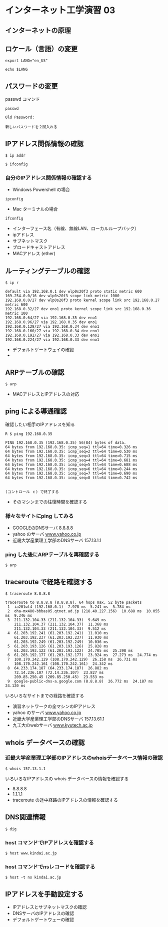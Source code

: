 # インターネット工学演習 03
## インターネットの原理

## ロケール（言語）の変更

```
export LANG="en_US"

echo $LANG

```


## パスワードの変更

passwd コマンド

```
passwd

Old Password:

新しいパスワードを２回入れる
```



## IPアドレス関係情報の確認

```
$ ip addr

$ ifconfig
```

### 自分のIPアドレス関係情報の確認する

* Windows Powershell の場合

```
ipconfig
```

* Mac ターミナルの場合

```
ifconfig
```

* インターフェース名（有線、無線LAN、ローカルループバック）
* ipアドレス
* サブネットマスク
* ブロードキャストアドレス
* MACアドレス (ether)

## ルーティングテーブルの確認

```
$ ip r

default via 192.168.0.1 dev wlp0s20f3 proto static metric 600 
169.254.0.0/16 dev wlp0s20f3 scope link metric 1000 
192.168.0.0/27 dev wlp0s20f3 proto kernel scope link src 192.168.0.27 metric 600 
192.168.0.32/27 dev eno1 proto kernel scope link src 192.168.0.36 metric 100 
192.168.0.64/27 via 192.168.0.35 dev eno1 
192.168.0.96/27 via 192.168.0.35 dev eno1 
192.168.0.128/27 via 192.168.0.34 dev eno1 
192.168.0.160/27 via 192.168.0.34 dev eno1 
192.168.0.192/27 via 192.168.0.33 dev eno1 
192.168.0.224/27 via 192.168.0.33 dev eno1 

```

* デフォルトゲートウェイの確認
* 

## ARPテーブルの確認

```
$ arp
```

* MACアドレスとIPアドレスの対応

## ping による導通確認

確認したい相手のIPアドレスを知る

```
R $ ping 192.168.0.35

PING 192.168.0.35 (192.168.0.35) 56(84) bytes of data.
64 bytes from 192.168.0.35: icmp_seq=1 ttl=64 time=0.326 ms
64 bytes from 192.168.0.35: icmp_seq=2 ttl=64 time=0.530 ms
64 bytes from 192.168.0.35: icmp_seq=3 ttl=64 time=0.715 ms
64 bytes from 192.168.0.35: icmp_seq=4 ttl=64 time=0.681 ms
64 bytes from 192.168.0.35: icmp_seq=5 ttl=64 time=0.688 ms
64 bytes from 192.168.0.35: icmp_seq=6 ttl=64 time=0.244 ms
64 bytes from 192.168.0.35: icmp_seq=7 ttl=64 time=0.690 ms
64 bytes from 192.168.0.35: icmp_seq=8 ttl=64 time=0.742 ms


(コントロール ｃ) で終了する
```

* そのマシンまでの往復時間を確認する

### 様々なサイトにping してみる

* GOOGLEのDNSサーバ  8.8.8.8
* yahoo のサーバ www.yahoo.co.jp
* 近畿大学産業理工学部のDNSサーバ 157.13.1.1

### ping した後にARPテーブルを再確認する

```
$ arp
```

## traceroute で経路を確認する

```
$ traceroute 8.8.8.8

traceroute to 8.8.8.8 (8.8.8.8), 64 hops max, 52 byte packets
 1  ia201wl4 (192.168.0.1)  7.978 ms  5.241 ms  5.784 ms
 2  oha-mx480-bbbas05.qtnet.ad.jp (218.40.227.156)  10.688 ms  10.055 ms  9.346 ms
 3  211.132.104.33 (211.132.104.33)  9.649 ms
    211.132.104.37 (211.132.104.37)  11.368 ms
    211.132.104.33 (211.132.104.33)  9.512 ms
 4  61.203.192.241 (61.203.192.241)  11.010 ms
    61.203.192.237 (61.203.192.237)  11.930 ms
    61.203.192.249 (61.203.192.249)  10.036 ms
 5  61.203.193.126 (61.203.193.126)  25.828 ms
    61.203.193.122 (61.203.193.122)  24.705 ms  25.398 ms
 6  61.203.192.177 (61.203.192.177)  23.924 ms  27.273 ms  24.774 ms
 7  108.170.242.129 (108.170.242.129)  26.158 ms  26.731 ms
    108.170.242.161 (108.170.242.161)  24.342 ms
 8  64.233.174.187 (64.233.174.187)  26.882 ms
    72.14.236.107 (72.14.236.107)  23.827 ms
    209.85.250.45 (209.85.250.45)  23.553 ms
 9  google-public-dns-a.google.com (8.8.8.8)  26.772 ms  24.187 ms  24.120 ms

```

いろいろなサイトまでの経路を確認する

* 演習ネットワークの全マシンのIPアドレス
* yahoo のサーバ www.yahoo.co.jp
* 近畿大学産業理工学部のDNSサーバ 157.13.61.1
* 九工大のwebサーバ  www.kyutech.ac.jp

## whois データベースの確認

### 近畿大学産業理工学部のIPアドレスのwhoisデータベース情報の確認

```
$ whois 157.13.1.1
```

いろいろなIPアドレスの whois データベースの情報を確認する

* 8.8.8.8
* 1.1.1.1
* traceroute の途中経路のIPアドレスの情報を確認する

## DNS関連情報

```
$ dig
```

### host コマンドでIPアドレスを確認する

```
$ host www.kindai.ac.jp
```
### host コマンドでnsレコードを確認する

```
$ host -t ns kindai.ac.jp
```

## IPアドレスを手動設定する

* IPアドレスとサブネットマスクの確認
* DNSサーバのIPアドレスの確認
* デフォルトゲートウェーの確認

